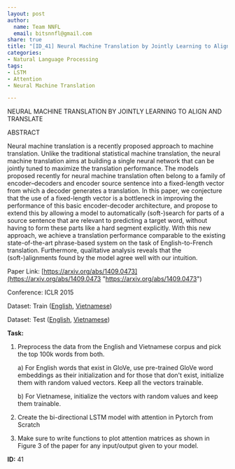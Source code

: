 ```yaml
---
layout: post
author:
  name: Team NNFL
  email: bitsnnfl@gmail.com
share: true
title: "[ID_41] Neural Machine Translation by Jointly Learning to Align and Translate"
categories:
- Natural Language Processing
tags:
- LSTM
- Attention
- Neural Machine Translation

---
```

NEURAL MACHINE TRANSLATION BY JOINTLY LEARNING TO ALIGN AND TRANSLATE

ABSTRACT

Neural machine translation is a recently proposed approach to machine translation. Unlike the traditional statistical machine translation, the neural machine translation aims at building a single neural network that can be jointly tuned to maximize the translation performance. The models proposed recently for neural machine translation often belong to a family of encoder–decoders and encoder source sentence into a fixed-length vector from which a decoder generates a translation. In this paper, we conjecture that the use of a fixed-length vector is a bottleneck in improving the performance of this basic encoder-decoder architecture, and propose to extend this by allowing a model to automatically (soft-)search for parts of a source sentence that are relevant to predicting a target word, without having to form these parts like a hard segment explicitly. With this new approach, we achieve a translation performance comparable to the existing state-of-the-art phrase-based system on the task of English-to-French translation. Furthermore, qualitative analysis reveals that the (soft-)alignments found by the model agree well with our intuition.

Paper Link: [https://arxiv.org/abs/1409.0473](https://arxiv.org/abs/1409.0473 "https://arxiv.org/abs/1409.0473")

Conference: ICLR 2015

Dataset: Train ([English](https://nlp.stanford.edu/projects/nmt/data/iwslt15.en-vi/train.en), [Vietnamese](https://nlp.stanford.edu/projects/nmt/data/iwslt15.en-vi/train.vi))

Dataset: Test ([English](https://nlp.stanford.edu/projects/nmt/data/iwslt15.en-vi/tst2013.en), [Vietnamese](https://nlp.stanford.edu/projects/nmt/data/iwslt15.en-vi/tst2013.vi))

**Task:**

1. Preprocess the data from the English and Vietnamese corpus and pick the top 100k words from both.

   a) For English words that exist in GloVe, use pre-trained GloVe word embeddings as their initialization and for those that don't exist, initialize them with random valued vectors. Keep all the vectors trainable.

   b) For Vietnamese, initialize the vectors with random values and keep them trainable.
2. Create the bi-directional LSTM model with attention in Pytorch from Scratch
3. Make sure to write functions to plot attention matrices as shown in Figure 3 of the paper for any input/output given to your model.

**ID:** 41